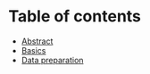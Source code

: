 # Table of contents

* [Abstract](README.md)
* [Basics](basics.md)
* [Data preparation](data-preparation.md)
